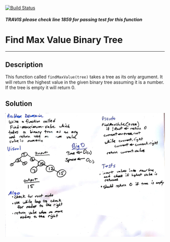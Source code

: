 [![Build Status](https://travis-ci.org/Lennerblom/data-structures-and-algorithms.svg?branch=master)](https://travis-ci.org/Lennerblom/data-structures-and-algorithms)
##### TRAVIS please check line 1859 for passing test for this function

# Find Max Value Binary Tree
---
## Description
This function called `findMaxValue(tree)` takes a tree as its only argument.  It will return the highest value in the given binary tree assuming it is a number.  If the tree is empty it will return 0.
## Solution
![whiteboard](assets/findMaxValue.jpg)
